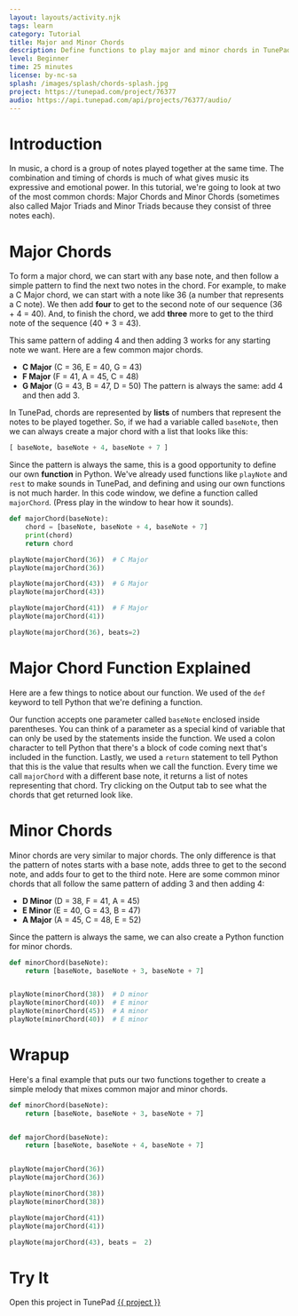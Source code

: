 ```yaml
---
layout: layouts/activity.njk
tags: learn
category: Tutorial
title: Major and Minor Chords
description: Define functions to play major and minor chords in TunePad
level: Beginner
time: 25 minutes
license: by-nc-sa
splash: /images/splash/chords-splash.jpg
project: https://tunepad.com/project/76377
audio: https://api.tunepad.com/api/projects/76377/audio/
---
```


# Introduction
In music, a chord is a group of notes played together at the same time. The combination and timing of chords is much of what gives music its expressive and emotional power. In this tutorial, we're going to look at two of the most common chords: Major Chords and Minor Chords (sometimes also called Major Triads and Minor Triads because they consist of three notes each).

# Major Chords
To form a major chord, we can start with any base note, and then follow a simple pattern to find the next two notes in the chord. For example, to make a C Major chord, we can start with a note like 36 (a number that represents a C note). We then add **four** to get to the second note of our sequence (36 + 4 = 40). And, to finish the chord, we add **three** more to get to the third note of the sequence (40 + 3 = 43).

This same pattern of adding 4 and then adding 3 works for any starting note we want. Here are a few common major chords.

* **C Major** (C = 36, E = 40, G = 43)
* **F Major** (F = 41, A = 45, C = 48)
* **G Major** (G = 43, B = 47, D = 50)
The pattern is always the same: add 4 and then add 3. 

In TunePad, chords are represented by **lists** of numbers that represent the notes to be played together. So, if we had a variable called `baseNote`, then we can always create a major chord with a list that looks like this:
```python
[ baseNote, baseNote + 4, baseNote + 7 ]
```
Since the pattern is always the same, this is a good opportunity to define our own **function** in Python. We've already used functions like `playNote` and `rest` to make sounds in TunePad, and defining and using our own functions is not much harder. In this code window, we define a function called `majorChord`. (Press play in the window to hear how it sounds).

```python
def majorChord(baseNote):
    chord = [baseNote, baseNote + 4, baseNote + 7]
    print(chord)
    return chord

playNote(majorChord(36))  # C Major
playNote(majorChord(36))

playNote(majorChord(43))  # G Major
playNote(majorChord(43))

playNote(majorChord(41))  # F Major
playNote(majorChord(41))

playNote(majorChord(36), beats=2)
```

# Major Chord Function Explained
Here are a few things to notice about our function. We used of the `def` keyword to tell Python that we're defining a function. 

Our function accepts one parameter called `baseNote` enclosed inside parentheses. You can think of a parameter as a special kind of variable that can only be used by the statements inside the function.
We used a colon character to tell Python that there's a block of code coming next that's included in the function.
Lastly, we used a `return` statement to tell Python that this is the value that results when we call the function. Every time we call `majorChord` with a different base note, it returns a list of notes representing that chord. Try clicking on the Output tab to see what the chords that get returned look like.

# Minor Chords
Minor chords are very similar to major chords. The only difference is that the pattern of notes starts with a base note, adds three to get to the second note, and adds four to get to the third note. Here are some common minor chords that all follow the same pattern of adding 3 and then adding 4:

* **D Minor** (D = 38, F = 41, A = 45)
* **E Minor** (E = 40, G = 43, B = 47)
* **A Major** (A = 45, C = 48, E = 52)

Since the pattern is always the same, we can also create a Python function for minor chords.

```python
def minorChord(baseNote):
    return [baseNote, baseNote + 3, baseNote + 7]


playNote(minorChord(38))  # D minor
playNote(minorChord(40))  # E minor
playNote(minorChord(45))  # A minor
playNote(minorChord(40))  # E minor
```

# Wrapup
Here's a final example that puts our two functions together to create a simple melody that mixes common major and minor chords.

```python
def minorChord(baseNote):
    return [baseNote, baseNote + 3, baseNote + 7]


def majorChord(baseNote):
    return [baseNote, baseNote + 4, baseNote + 7]


playNote(majorChord(36))
playNote(majorChord(36))

playNote(minorChord(38))
playNote(minorChord(38))

playNote(majorChord(41))
playNote(majorChord(41))

playNote(majorChord(43), beats =  2)
```

# Try It
Open this project in TunePad <a href="{{project}}" target="_blank">{{ project }}</a>

